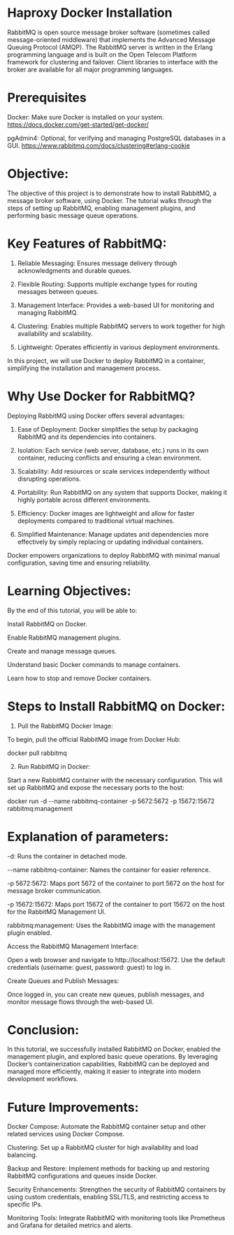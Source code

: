 # Haproxy Docker Installation 

RabbitMQ is open source message broker software (sometimes called message-oriented middleware) that implements the Advanced Message Queuing Protocol (AMQP). The RabbitMQ server is written in the Erlang programming language and is built on the Open Telecom Platform framework for clustering and failover. Client libraries to interface with the broker are available for all major programming languages.

# Prerequisites
Docker: Make sure Docker is installed on your system. https://docs.docker.com/get-started/get-docker/

pgAdmin4: Optional, for verifying and managing PostgreSQL databases in a GUI. https://www.rabbitmq.com/docs/clustering#erlang-cookie

# Objective:

The objective of this project is to demonstrate how to install RabbitMQ, a message broker software, using Docker. The tutorial walks through the steps of setting up RabbitMQ, enabling management plugins, and performing basic message queue operations.

# Key Features of RabbitMQ:

1. Reliable Messaging: Ensures message delivery through acknowledgments and durable queues.

2. Flexible Routing: Supports multiple exchange types for routing messages between queues.

3. Management Interface: Provides a web-based UI for monitoring and managing RabbitMQ.

4. Clustering: Enables multiple RabbitMQ servers to work together for high availability and scalability.

5. Lightweight: Operates efficiently in various deployment environments.

In this project, we will use Docker to deploy RabbitMQ in a container, simplifying the installation and management process.


# Why Use Docker for RabbitMQ?

Deploying RabbitMQ using Docker offers several advantages:

1. Ease of Deployment: Docker simplifies the setup by packaging RabbitMQ and its dependencies into containers.

2. Isolation: Each service (web server, database, etc.) runs in its own container, reducing conflicts and ensuring a clean environment.

3. Scalability: Add resources or scale services independently without disrupting operations.

4. Portability: Run RabbitMQ on any system that supports Docker, making it highly portable across different environments.

5. Efficiency: Docker images are lightweight and allow for faster deployments compared to traditional virtual machines.

6. Simplified Maintenance: Manage updates and dependencies more effectively by simply replacing or updating individual containers.

Docker empowers organizations to deploy RabbitMQ with minimal manual configuration, saving time and ensuring reliability.

# Learning Objectives:

By the end of this tutorial, you will be able to:

Install RabbitMQ on Docker.

Enable RabbitMQ management plugins.

Create and manage message queues.

Understand basic Docker commands to manage containers.

Learn how to stop and remove Docker containers.


# Steps to Install RabbitMQ on Docker:

1. Pull the RabbitMQ Docker Image:

To begin, pull the official RabbitMQ image from Docker Hub:

docker pull rabbitmq

2. Run RabbitMQ in Docker:

Start a new RabbitMQ container with the necessary configuration. This will set up RabbitMQ and expose the necessary ports to the host:

docker run -d --name rabbitmq-container -p 5672:5672 -p 15672:15672 rabbitmq:management

# Explanation of parameters:

-d: Runs the container in detached mode.

--name rabbitmq-container: Names the container for easier reference.

-p 5672:5672: Maps port 5672 of the container to port 5672 on the host for message broker communication.

-p 15672:15672: Maps port 15672 of the container to port 15672 on the host for the RabbitMQ Management UI.

rabbitmq:management: Uses the RabbitMQ image with the management plugin enabled.

Access the RabbitMQ Management Interface:

Open a web browser and navigate to http://localhost:15672. Use the default credentials (username: guest, password: guest) to log in.

Create Queues and Publish Messages:

Once logged in, you can create new queues, publish messages, and monitor message flows through the web-based UI.

# Conclusion:

In this tutorial, we successfully installed RabbitMQ on Docker, enabled the management plugin, and explored basic queue operations. By leveraging Docker’s containerization capabilities, RabbitMQ can be deployed and managed more efficiently, making it easier to integrate into modern development workflows.

# Future Improvements:

Docker Compose: Automate the RabbitMQ container setup and other related services using Docker Compose.

Clustering: Set up a RabbitMQ cluster for high availability and load balancing.

Backup and Restore: Implement methods for backing up and restoring RabbitMQ configurations and queues inside Docker.

Security Enhancements: Strengthen the security of RabbitMQ containers by using custom credentials, enabling SSL/TLS, and restricting access to specific IPs.

Monitoring Tools: Integrate RabbitMQ with monitoring tools like Prometheus and Grafana for detailed metrics and alerts.



